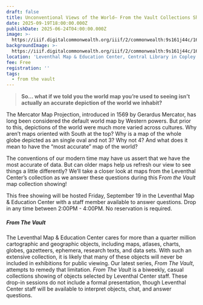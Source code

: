 ```yaml
---
draft: false
title: Unconventional Views of the World— From the Vault Collections Showing
date: 2025-09-19T18:00:00.000Z
publishDate: 2025-06-24T04:00:00.000Z
image: >-
  https://iiif.digitalcommonwealth.org/iiif/2/commonwealth:9s161j44c/164,2540,9330,2699/2500,/0/default.jpg
backgroundImage: >-
  https://iiif.digitalcommonwealth.org/iiif/2/commonwealth:9s161j44c/164,2540,9330,2699/2500,/0/default.jpg
location: 'Leventhal Map & Education Center, Central Library in Copley Square'
fee: Free
registration: ''
tags:
  - from the vault
---
```


> **So… what if we told you the world map you’re used to seeing isn’t actually an accurate depiction of the world we inhabit?**

The Mercator Map Projection, introduced in 1569 by Gerardus Mercator, has long been considered the default world map by Western powers. But prior to this, depictions of the world were much more varied across cultures. Why aren’t maps oriented with South at the top? Why is a map of the whole globe depicted as an single oval and not 3? Why not 4? And what does it mean to have the “most accurate” map of the world?

The conventions of our modern time may have us assert that we have the most accurate of data. But can older maps help us refresh our view to see things a little differently? We’ll take a closer look at maps from the Leventhal Center’s collection as we answer these questions during this F*rom the Vault* map collection showing!

This free showing will be hosted Friday, September 19 in the Leventhal Map & Education Center with a staff member available to answer questions. Drop in any time between 2:00PM - 4:00PM. No reservation is required.

##### ***From The Vault***

The Leventhal Map & Education Center cares for more than a quarter million cartographic and geographic objects, including maps, atlases, charts, globes, gazetteers, ephemera, research texts, and data sets. With such an extensive collection, it is likely that many of these objects will never be included in exhibitions for public viewing. Our latest series, *From The Vault*, attempts to remedy that limitation. *From The Vault* is a biweekly, casual collections showing of objects selected by Leventhal Center staff. These drop-in sessions do not include a formal presentation, though Leventhal Center staff will be available to interpret objects, chat, and answer questions.

